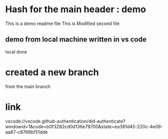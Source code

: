 # Hash for the main header : demo
This is a demo readme file This is Modified second file

## demo from local machine written in vs code
local done

# created a new branch
from the main branch

# link
vscode://vscode.github-authentication/did-authenticate?windowid=1&code=b0f3282cd0d136e79700&state=ea391d45-220c-4e08-aa87-c8768bf51dde